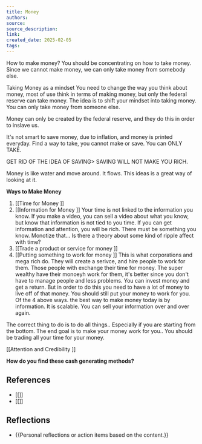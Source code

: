 ```yaml
---
title: Money
authors: 
source: 
source_description: 
link: 
created_date: 2025-02-05
tags:
---
```

How to make money? You should be concentrating on how to take money. Since we cannot make money, we can only take money from somebody else. 

Taking Money as a mindset
You need to change the way you think about money, most of use think in terms of making money, but only the federal reserve can take money. The idea is to shift your mindset into taking money. You can only take money from someone else. 

Money can only be created by the federal reserve, and they do this in order to inslave us.

It's not smart to save money, due to inflation, and money is printed everyday. Find a way to take, you cannot make or save. You can ONLY TAKE. 

GET RID OF THE IDEA OF SAVING> SAVING WILL NOT MAKE YOU RICH. 

Money is like water and move around. It flows. This ideas is a great way of looking at it. 

**Ways to Make Money**
1. [[Time for Money  <PN>]]
2. [[Information for Money <PM>]]
	Your time is not linked to the information you know. If you make a video, you can sell a video about what you know, but know that information is not tied to you time. 
	If you can get information and attention, you will be rich. There must be something you know. Monotize that...
	Is there a theory about some kind of ripple affect with time?
3. [[Trade a product or service for money <PN>]]
4. [[Putting something to work for money <PN>]]
		This is what corporations and mega rich do. They will create a serivce, and hire people to work for them. Those people with exchange their time for money. 
		The super wealthy have their monoeyh work for them, it's better since you don't have to manage people and less problems. You can invest money and get a return. But in order to do this you need to have a lot of money to live off of that money.  You should still put your money to work for you.
Of the 4 above ways. the best way to make money today is by information. It is scalable. You can sell your information over and over again. 

The correct thing to do is to do all things.. Especially if you are starting from the bottom. The end goal is to make your money work for you.. You should be trading all your time for your money. 

[[Attention and Credibility <PN>]]

**How do you find these cash generating methods?**


## References 
- [[]] 
- [[]] 

## Reflections 
- {{Personal reflections or action items based on the content.}}